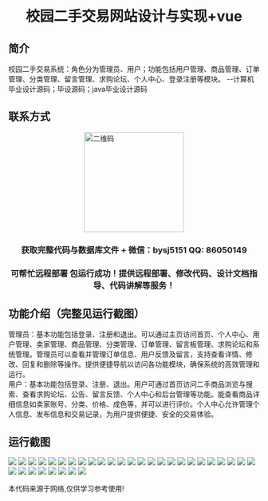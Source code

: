 <p><h1 align="center">校园二手交易网站设计与实现+vue</h1></p>

## 简介
校园二手交易系统：角色分为管理员、用户；功能包括用户管理、商品管理、订单管理、分类管理、留言管理、求购论坛、个人中心、登录注册等模块。    --计算机毕业设计源码；毕设源码；java毕业设计源码


## 联系方式
<img src="https://bs-1329754181.cos.ap-shanghai.myqcloud.com/wx.jpg" alt="二维码" style="display: block; margin: 0 auto;" width="200px">
<p><h3 align="center">获取完整代码与数据库文件 + 微信：bysj5151 QQ: 86050149</h3></p>
<p><h3 align="center">可帮忙远程部署 包运行成功！提供远程部署、修改代码、设计文档指导、代码讲解等服务！</h3></p>

## 功能介绍（完整见运行截图）
管理员：基本功能包括登录、注册和退出。可以通过主页访问首页、个人中心、用户管理、卖家管理、商品管理、分类管理、订单管理、留言板管理、求购论坛和系统管理。管理员可以查看并管理订单信息、用户反馈及留言，支持查看详情、修改、回复和删除等操作。提供便捷导航以访问各功能模块，确保系统的高效管理和运行。  
用户：基本功能包括登录、注册、退出。用户可通过首页访问二手商品浏览与搜索、查看求购论坛、公告、留言反馈、个人中心和后台管理等功能。能查看商品详细信息如卖家账号、分类、价格、成色等，并可以进行评价。个人中心允许管理个人信息、发布信息和交易记录，为用户提供便捷、安全的交易体验。


## 运行截图
![](https://bs-1329754181.cos.ap-shanghai.myqcloud.com/ssm/CampusSecondHandTradingWebsite/img/001.jpg)
![](https://bs-1329754181.cos.ap-shanghai.myqcloud.com/ssm/CampusSecondHandTradingWebsite/img/002.jpg)
![](https://bs-1329754181.cos.ap-shanghai.myqcloud.com/ssm/CampusSecondHandTradingWebsite/img/003.jpg)
![](https://bs-1329754181.cos.ap-shanghai.myqcloud.com/ssm/CampusSecondHandTradingWebsite/img/004.jpg)
![](https://bs-1329754181.cos.ap-shanghai.myqcloud.com/ssm/CampusSecondHandTradingWebsite/img/005.jpg)
![](https://bs-1329754181.cos.ap-shanghai.myqcloud.com/ssm/CampusSecondHandTradingWebsite/img/006.jpg)
![](https://bs-1329754181.cos.ap-shanghai.myqcloud.com/ssm/CampusSecondHandTradingWebsite/img/007.jpg)
![](https://bs-1329754181.cos.ap-shanghai.myqcloud.com/ssm/CampusSecondHandTradingWebsite/img/008.jpg)
![](https://bs-1329754181.cos.ap-shanghai.myqcloud.com/ssm/CampusSecondHandTradingWebsite/img/009.jpg)
![](https://bs-1329754181.cos.ap-shanghai.myqcloud.com/ssm/CampusSecondHandTradingWebsite/img/010.jpg)
![](https://bs-1329754181.cos.ap-shanghai.myqcloud.com/ssm/CampusSecondHandTradingWebsite/img/011.jpg)
![](https://bs-1329754181.cos.ap-shanghai.myqcloud.com/ssm/CampusSecondHandTradingWebsite/img/012.jpg)
![](https://bs-1329754181.cos.ap-shanghai.myqcloud.com/ssm/CampusSecondHandTradingWebsite/img/013.jpg)
![](https://bs-1329754181.cos.ap-shanghai.myqcloud.com/ssm/CampusSecondHandTradingWebsite/img/014.jpg)
![](https://bs-1329754181.cos.ap-shanghai.myqcloud.com/ssm/CampusSecondHandTradingWebsite/img/015.jpg)
![](https://bs-1329754181.cos.ap-shanghai.myqcloud.com/ssm/CampusSecondHandTradingWebsite/img/016.jpg)
![](https://bs-1329754181.cos.ap-shanghai.myqcloud.com/ssm/CampusSecondHandTradingWebsite/img/017.jpg)
![](https://bs-1329754181.cos.ap-shanghai.myqcloud.com/ssm/CampusSecondHandTradingWebsite/img/018.jpg)
![](https://bs-1329754181.cos.ap-shanghai.myqcloud.com/ssm/CampusSecondHandTradingWebsite/img/019.jpg)
![](https://bs-1329754181.cos.ap-shanghai.myqcloud.com/ssm/CampusSecondHandTradingWebsite/img/020.jpg)
![](https://bs-1329754181.cos.ap-shanghai.myqcloud.com/ssm/CampusSecondHandTradingWebsite/img/021.jpg)
![](https://bs-1329754181.cos.ap-shanghai.myqcloud.com/ssm/CampusSecondHandTradingWebsite/img/022.jpg)
![](https://bs-1329754181.cos.ap-shanghai.myqcloud.com/ssm/CampusSecondHandTradingWebsite/img/023.jpg)
![](https://bs-1329754181.cos.ap-shanghai.myqcloud.com/ssm/CampusSecondHandTradingWebsite/img/024.jpg)
![](https://bs-1329754181.cos.ap-shanghai.myqcloud.com/ssm/CampusSecondHandTradingWebsite/img/025.jpg)
![](https://bs-1329754181.cos.ap-shanghai.myqcloud.com/ssm/CampusSecondHandTradingWebsite/img/026.jpg)
![](https://bs-1329754181.cos.ap-shanghai.myqcloud.com/ssm/CampusSecondHandTradingWebsite/img/027.jpg)
![](https://bs-1329754181.cos.ap-shanghai.myqcloud.com/ssm/CampusSecondHandTradingWebsite/img/028.jpg)
![](https://bs-1329754181.cos.ap-shanghai.myqcloud.com/ssm/CampusSecondHandTradingWebsite/img/029.jpg)
![](https://bs-1329754181.cos.ap-shanghai.myqcloud.com/ssm/CampusSecondHandTradingWebsite/img/030.jpg)
![](https://bs-1329754181.cos.ap-shanghai.myqcloud.com/ssm/CampusSecondHandTradingWebsite/img/031.jpg)
![](https://bs-1329754181.cos.ap-shanghai.myqcloud.com/ssm/CampusSecondHandTradingWebsite/img/032.jpg)
![](https://bs-1329754181.cos.ap-shanghai.myqcloud.com/ssm/CampusSecondHandTradingWebsite/img/033.jpg)

<p>本代码来源于网络,仅供学习参考使用!</p>
